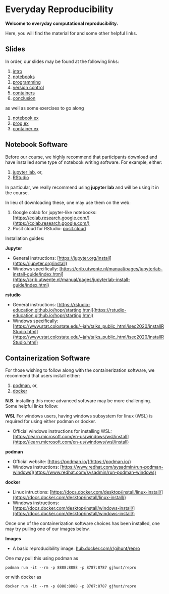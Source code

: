# Everyday Reproducibility

**Welcome to everyday computational reproducibility.**

Here, you will find the material for and some other helpful links. 

## Slides

In order, our slides may be found at the following links:

1. [intro](slides/00_intro.html)
2. [notebooks](slides/01_notebooks.html)
3. [programming](slides/02_programming.html)
4. [version control](slides/03_versioncontrol.html)
5. [containers](slides/04_containers.html)
6. [conclusion](slides/05_conclusion.html)

as well as some exercises to go along

1. [notebook ex](slides/10_note_ex.html)
1. [prog ex](slides/11_prog_ex.html)
1. [container ex](slides/12_container_ex.html)

## Notebook Software

Before our course, we highly recommend that participants download and have installed some type of notebook writing software. For example, either:

1. [jupyter lab](https://jupyter.org), or,
2. [RStudio](https://posit.co/downloads/)

In particular, we really recommend using **jupyter lab** and will be using it in the course. 

In lieu of downloading these, one may use them on the web:

1. Google colab for jupyter-like notebooks: [https://colab.research.google.com/](https://colab.research.google.com/)
2. Posit cloud for RStudio: [posit.cloud](https://posit.cloud/)

Installation guides:

**Jupyter**

- General instructions: [https://jupyter.org/install](https://jupyter.org/install)
- Windows specifically: [https://crib.utwente.nl/manual/pages/jupyterlab-install-guide/index.html](https://crib.utwente.nl/manual/pages/jupyterlab-install-guide/index.html)


**rstudio**

- General instructions: [https://rstudio-education.github.io/hopr/starting.html](https://rstudio-education.github.io/hopr/starting.html)
- Windows specifically: [https://www.stat.colostate.edu/~jah/talks_public_html/isec2020/installRStudio.html](https://www.stat.colostate.edu/~jah/talks_public_html/isec2020/installRStudio.html)

## Containerization Software

For those wishing to follow along with the containerization software, we recommend that users install either:

1. [podman](https://podman.io/), or,
2. [docker](https://www.docker.com)

**N.B.** installing this more advanced software may be more challenging. Some helpful links follow:

**WSL** For windows users, having windows subsystem for linux (WSL) is required for using either podman or docker.

- Official windows instructions for installing WSL: [https://learn.microsoft.com/en-us/windows/wsl/install](https://learn.microsoft.com/en-us/windows/wsl/install)

**podman**

- Official website: [https://podman.io/](https://podman.io/) 
- Windows instructions: [https://www.redhat.com/sysadmin/run-podman-windows](https://www.redhat.com/sysadmin/run-podman-windows)

**docker**

- Linux intructions: [https://docs.docker.com/desktop/install/linux-install/](https://docs.docker.com/desktop/install/linux-install/)
- Windows instructions: [https://docs.docker.com/desktop/install/windows-install/](https://docs.docker.com/desktop/install/windows-install/)

Once one of the containerization software choices has been installed, one may try pulling one of our images below. 

**Images**

- A basic reproducibility image: [hub.docker.com/r/gjhunt/repro](https://hub.docker.com/r/gjhunt/repro)

One may pull this using podman as
```
podman run -it --rm -p 8888:8888 -p 8787:8787 gjhunt/repro
```
or with docker as
```
docker run -it --rm -p 8888:8888 -p 8787:8787 gjhunt/repro
```


